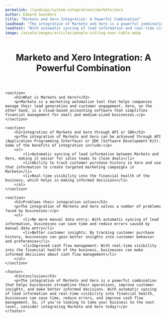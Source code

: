 ```yaml
---
permalink: /landings/system-integrations/marketo/xero
author: Edward Saunders
title: "Marketo and Xero Integration: A Powerful Combination"
leadhead: "The integration of Marketo and Xero is a powerful combination that helps businesses streamline their operations, improve customer insights, and make better informed decisions"
leadtext: "With automatic syncing of lead information and real-time visibility into financial health, businesses can save time, reduce errors, and improve cash flow management. So, if you're looking to take your business to the next level, consider integrating Marketo and Xero today!"
image: /assets/images/articles/people-sitting-near-table.webp
---
```

<div class="arttext">	<header>
		<h1>Marketo and Xero Integration: A Powerful Combination</h1>
	</header>

	<section>
		<h2>What is Marketo and Xero?</h2>
		<p>Marketo is a marketing automation tool that helps companies manage their lead generation and customer engagement. Xero, on the other hand, is a cloud-based accounting software that simplifies financial management for small and medium-sized businesses.</p>
	</section>

	<section>
		<h2>Integration of Marketo and Xero through API or SDK</h2>
		<p>The integration of Marketo and Xero can be achieved through API (Application Programming Interface) or SDK (Software Development Kit). Some of the benefits of integration include:</p>
		<ol>
			<li>Automatic syncing of lead information between Marketo and Xero, making it easier for sales teams to close deals</li>
			<li>Ability to track customer purchase history in Xero and use that information to create targeted marketing campaigns in Marketo</li>
			<li>Real-time visibility into the financial health of the business, which helps in making informed decisions</li>
		</ol>
	</section>

	<section>
		<h2>Problems their integration solves</h2>
		<p>The integration of Marketo and Xero solves a number of problems faced by businesses:</p>
		<ul>
			<li>No more manual data entry: With automatic syncing of lead information, businesses can save time and reduce errors caused by manual data entry</li>
			<li>Better customer insights: By tracking customer purchase history, businesses can gain better insights into customer behavior and preferences</li>
			<li>Improved cash flow management: With real-time visibility into the financial health of the business, businesses can make informed decisions about cash flow management</li>
		</ul>
	</section>

	<footer>
		<h3>Conclusion</h3>
		<p>The integration of Marketo and Xero is a powerful combination that helps businesses streamline their operations, improve customer insights, and make better informed decisions. With automatic syncing of lead information and real-time visibility into financial health, businesses can save time, reduce errors, and improve cash flow management. So, if you're looking to take your business to the next level, consider integrating Marketo and Xero today!</p>
	</footer>
</div>
